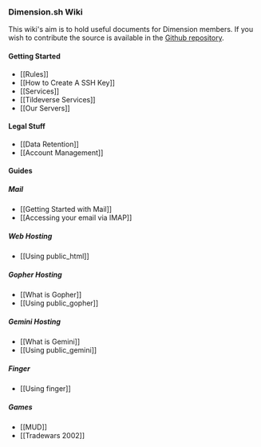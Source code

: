 ### Dimension.sh Wiki

This wiki's aim is to hold useful documents for Dimension members. If you wish to contribute the source is available in the [Github repository](https://github.com/dimension-sh/wiki).

#### Getting Started

* [[Rules]]
* [[How to Create A SSH Key]]
* [[Services]]
* [[Tildeverse Services]]
* [[Our Servers]]

#### Legal Stuff

* [[Data Retention]]
* [[Account Management]]

#### Guides

##### Mail 
* [[Getting Started with Mail]]
* [[Accessing your email via IMAP]]

##### Web Hosting
* [[Using public_html]]

##### Gopher Hosting
* [[What is Gopher]]
* [[Using public_gopher]]

##### Gemini Hosting
* [[What is Gemini]]
* [[Using public_gemini]]

##### Finger
* [[Using finger]]

##### Games
* [[MUD]]
* [[Tradewars 2002]]